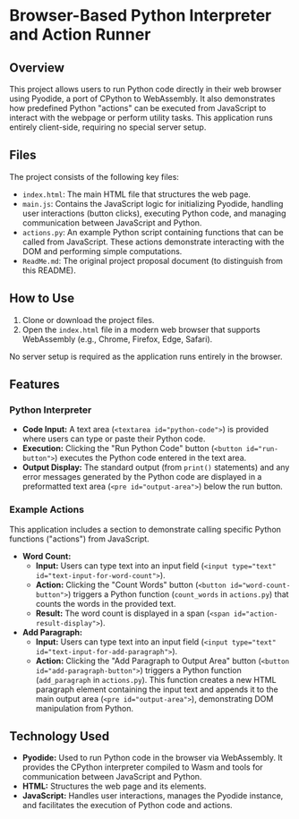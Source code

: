 # Browser-Based Python Interpreter and Action Runner

## Overview

This project allows users to run Python code directly in their web browser using Pyodide, a port of CPython to WebAssembly. It also demonstrates how predefined Python "actions" can be executed from JavaScript to interact with the webpage or perform utility tasks. This application runs entirely client-side, requiring no special server setup.

## Files

The project consists of the following key files:

*   `index.html`: The main HTML file that structures the web page.
*   `main.js`: Contains the JavaScript logic for initializing Pyodide, handling user interactions (button clicks), executing Python code, and managing communication between JavaScript and Python.
*   `actions.py`: An example Python script containing functions that can be called from JavaScript. These actions demonstrate interacting with the DOM and performing simple computations.
*   `ReadMe.md`: The original project proposal document (to distinguish from this README).

## How to Use

1.  Clone or download the project files.
2.  Open the `index.html` file in a modern web browser that supports WebAssembly (e.g., Chrome, Firefox, Edge, Safari).

No server setup is required as the application runs entirely in the browser.

## Features

### Python Interpreter

*   **Code Input:** A text area (`<textarea id="python-code">`) is provided where users can type or paste their Python code.
*   **Execution:** Clicking the "Run Python Code" button (`<button id="run-button">`) executes the Python code entered in the text area.
*   **Output Display:** The standard output (from `print()` statements) and any error messages generated by the Python code are displayed in a preformatted text area (`<pre id="output-area">`) below the run button.

### Example Actions

This application includes a section to demonstrate calling specific Python functions ("actions") from JavaScript.

*   **Word Count:**
    *   **Input:** Users can type text into an input field (`<input type="text" id="text-input-for-word-count">`).
    *   **Action:** Clicking the "Count Words" button (`<button id="word-count-button">`) triggers a Python function (`count_words` in `actions.py`) that counts the words in the provided text.
    *   **Result:** The word count is displayed in a span (`<span id="action-result-display">`).
*   **Add Paragraph:**
    *   **Input:** Users can type text into an input field (`<input type="text" id="text-input-for-add-paragraph">`).
    *   **Action:** Clicking the "Add Paragraph to Output Area" button (`<button id="add-paragraph-button">`) triggers a Python function (`add_paragraph` in `actions.py`). This function creates a new HTML paragraph element containing the input text and appends it to the main output area (`<pre id="output-area">`), demonstrating DOM manipulation from Python.

## Technology Used

*   **Pyodide:** Used to run Python code in the browser via WebAssembly. It provides the CPython interpreter compiled to Wasm and tools for communication between JavaScript and Python.
*   **HTML:** Structures the web page and its elements.
*   **JavaScript:** Handles user interactions, manages the Pyodide instance, and facilitates the execution of Python code and actions.

